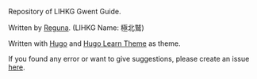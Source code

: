 Repository of LIHKG Gwent Guide.

Written by [Reguna](https://www.playgwent.com/en/invite-a-friend/LVWFHBSH03). (LIHKG Name: 極北鷲)

Written with [Hugo](https://github.com/gohugoio/hugo) and [Hugo Learn Theme](https://github.com/matcornic/hugo-theme-learn/) as theme.

If you found any error or want to give suggestions, please create an issue [here](/).